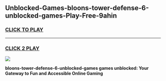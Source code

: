 
## Unblocked-Games-bloons-tower-defense-6-unblocked-games-Play-Free-9ahin
<h3>
<a href="https://premium76.site?title=bloons-tower-defense-6-unblocked-games&ref=24M">CLICK TO PLAY</a></h3>
<hr>

<h3>
<a href="https://premium76.site?title=bloons-tower-defense-6-unblocked-games&ref=24M">CLICK 2 PLAY</a>
  
</h3>

<a href="https://premium76.site?title=bloons-tower-defense-6-unblocked-games&ref=24M"><img src="https://clearcache.store/games.png"></a>


**bloons-tower-defense-6-unblocked-games games unblocked: Your Gateway to Fun and Accessible Online Gaming**
